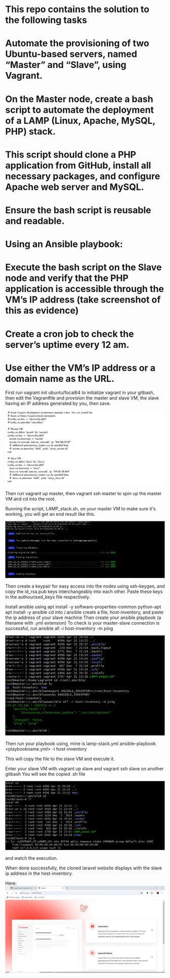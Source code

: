 # This repo contains the solution to the following tasks


# Automate the provisioning of two Ubuntu-based servers, named “Master” and “Slave”, using Vagrant.
# On the Master node, create a bash script to automate the deployment of a LAMP (Linux, Apache, MySQL, PHP) stack.
# This script should clone a PHP application from GitHub, install all necessary packages, and configure Apache web server and MySQL. 
# Ensure the bash script is reusable and readable.
# Using an Ansible playbook:
# Execute the bash script on the Slave node and verify that the PHP application is accessible through the VM’s IP address (take screenshot of this as evidence)
# Create a cron job to check the server’s uptime every 12 am.
# Use either the VM’s IP address or a domain name as the URL.

First run vagrant init ubuntu/focal64 to initialize vagrant in your gitbash, then edit the Vagrantfile and provision the master and slave VM, the slave having an IP address generated by you, then save.

![Screenshot 1](/Vagrantfile.png)

Then run vagrant up master, then vagrant ssh master to spin up the master VM and cd into the root.

Running the script, LAMP_stack.sh, on your master VM to make sure it's working, you will get an end result like this.

![Screenshot 2](/database%20created.png)

Then create a keypair for easy access into the nodes using ssh-keygen, and copy the id_rsa.pub keys interchangeably into each other. Paste these keys in the authourised_keys file respectively.

Install ansible using
apt install -y software-properties-common python-apt
apt install -y ansible
cd into /.ansible
create a file, host-inventory, and paste the ip address of your slave machine
Then create your ansible playbook (a filename with .yml extension)
To check is your master-slave connection is successful, run
ansible all -i host-inventory -m ping

![Screenshot 3](/connection%20established.png)

Then run your playbook using, mine is lamp-stack.yml
ansible-playbook <playbookname.yml> -i host-inventory

This will copy the file to the slave VM and execute it.

Enter your slave VM with vagrant up slave and vagrant ssh slave on another gitbash
You will see the copied .sh file 

![Screenshot 4](/copied%20to%20slave.png)

and watch the execution.

When done successfully, the cloned laravel website displays with the slave ip address in the host-inventory.

Here:
![Screenshot 5](/laravel%20site%20with%20node%20ip.png)
